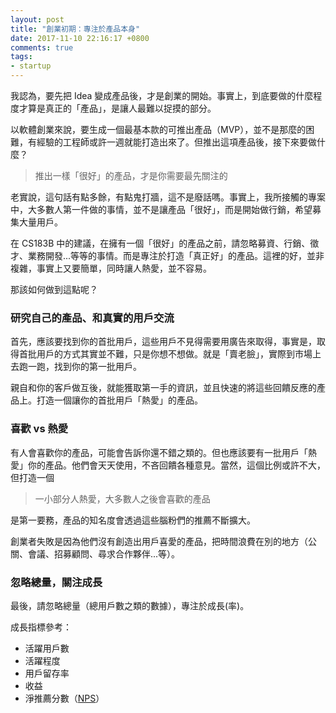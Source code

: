 ```yaml
---
layout: post
title: "創業初期：專注於產品本身"
date: 2017-11-10 22:16:17 +0800
comments: true
tags:
- startup
---
```

我認為，要先把 Idea 變成產品後，才是創業的開始。事實上，到底要做的什麼程度才算是真正的「產品」，是讓人最難以捉摸的部分。
<!-- more --> 

以軟體創業來說，要生成一個最基本款的可推出產品（MVP），並不是那麼的困難，有經驗的工程師或許一週就能打造出來了。但推出這項產品後，接下來要做什麼？

> 推出一樣「很好」的產品，才是你需要最先關注的

老實說，這句話有點多餘，有點鬼打牆，這不是廢話嗎。事實上，我所接觸的專案中，大多數人第一件做的事情，並不是讓產品「很好」，而是開始做行銷，希望募集大量用戶。

在 CS183B 中的建議，在擁有一個「很好」的產品之前，請忽略募資、行銷、徵才、業務開發...等等的事情。而是專注於打造「真正好」的產品。這裡的好，並非複雜，事實上又要簡單，同時讓人熱愛，並不容易。

那該如何做到這點呢？

### 研究自己的產品、和真實的用戶交流

首先，應該要找到你的首批用戶，這些用戶不見得需要用廣告來取得，事實是，取得首批用戶的方式其實並不難，只是你想不想做。就是「賣老臉」，實際到市場上去跑一跑，找到你的第一批用戶。

親自和你的客戶做互後，就能獲取第一手的資訊，並且快速的將這些回饋反應的產品上。打造一個讓你的首批用戶「熱愛」的產品。

### 喜歡 vs 熱愛

有人會喜歡你的產品，可能會告訴你還不錯之類的。但也應該要有一批用戶「熱愛」你的產品。他們會天天使用，不吝回饋各種意見。當然，這個比例或許不大，但打造一個

> 一小部分人熱愛，大多數人之後會喜歡的產品

是第一要務，產品的知名度會透過這些腦粉們的推薦不斷擴大。

創業者失敗是因為他們沒有創造出用戶喜愛的產品，把時間浪費在別的地方（公關、會議、招募顧問、尋求合作夥伴...等）。

### 忽略總量，關注成長

最後，請忽略總量（總用戶數之類的數據），專注於成長(率)。

成長指標參考：

- 活躍用戶數
- 活躍程度
- 用戶留存率
- 收益
- 淨推薦分數（[NPS](https://en.wikipedia.org/wiki/Net_Promoter)）
